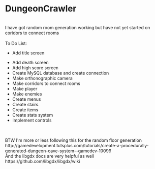 # DungeonCrawler

<br>I have got random room generation working but have not yet started on coridors to connect rooms
<br>
<br>To Do List:
<br><ul><li>Add title screen</li>
<li>Add death screen</li>
<li>Add high score screen</li>
<li>Create MySQL database and create connection</li>
<li>Make orthonographic camera</li>
<li>Make corridors to connect rooms</li>
<li>Make player</li>
<li>Make enemies</li>
<li>Create menus</li>
<li>Create stairs</li>
<li>Create items</li>
<li>Create stats system</li>
<li>Implement controls</li></ul>
<br>
<br>BTW I'm more or less following this for the random floor generation http://gamedevelopment.tutsplus.com/tutorials/create-a-procedurally-generated-dungeon-cave-system--gamedev-10099
<br>And the libgdx docs are very helpful as well
<br>https://github.com/libgdx/libgdx/wiki
